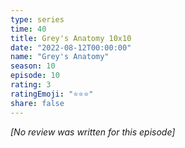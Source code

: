 ```yaml
---
type: series
time: 40
title: Grey's Anatomy 10x10
date: "2022-08-12T00:00:00"
name: "Grey's Anatomy"
season: 10
episode: 10
rating: 3
ratingEmoji: "⭐️⭐️⭐️"
share: false
---
```


*[No review was written for this episode]*